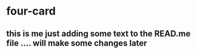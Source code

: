 # four-card
## this is me just adding some text to the READ.me file .... will make some changes later